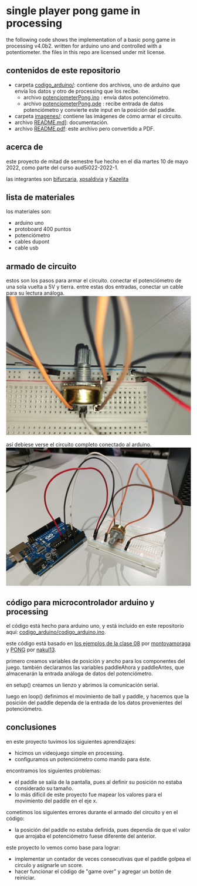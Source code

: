 # single player pong game in processing

the following code shows the implementation of a basic pong game in processing v4.0b2. written for arduino uno and controlled with a potentiometer. the files in this repo are licensed under mit license.

## contenidos de este repositorio

* carpeta [codigo_arduino/](codigo_arduino/): contiene dos archivos, uno de arduino que envía los datos y otro de processing que los recibe.
  * archivo [potenciometerPong.ino](codigo_arduino/potenciometerPong.ino) : envía datos potenciómetro.
  * archivo [potenciometerPong.pde](codigo_arduino/potenciometerPong.pde) : recibe entrada de datos potenciómetro y convierte este input en la posición del paddle.
* carpeta [imagenes/](imagenes/): contiene las imágenes de cómo armar el circuito.
* archivo [README.md](README.md)]: documentación.
* archivo [README.pdf](README.pdf): este archivo pero convertido a PDF.

## acerca de

este proyecto de mitad de semestre fue hecho en el día martes 10 de mayo 2022, como parte del curso  aud5i022-2022-1.

las integrantes son [bifurcaria](https://github.com/bifurcaria), [xpsaldivia](https://github.com/xpsaldivia) y [Kazelita](https://github.com/Kazelita)

## lista de materiales

los materiales son:

* arduino uno
* protoboard 400 puntos
* potenciómetro
* cables dupont
* cable usb

## armado de circuito

estos son los pasos para armar el circuito.
conectar el potenciómetro de una sola vuelta a 5V y tierra. entre estas dos entradas, conectar un cable para su lectura análoga.
![conectar el potenciómetro de una sola vuelta a 5V y tierra. entre estas dos entradas, conectar un cable para su lectura análoga.](https://raw.githubusercontent.com/xpsaldivia/clase-09-proyecto-mitad-semestre/main/imagenes/IMG_20220510_170338.jpg)

así debiese verse el circuito completo conectado al arduino.
![así debiese verse el circuito completo conectado al arduino.](https://raw.githubusercontent.com/xpsaldivia/clase-09-proyecto-mitad-semestre/main/imagenes/IMG_20220510_170812.jpg)

## código para microcontrolador arduino y processing

el código está hecho para arduino uno, y está incluido en este repositorio aquí: [codigo_arduino/codigo_arduino.ino](codigo_arduino/codigo_arduino.ino).

este código está basado en [los ejemplos de la clase 08](https://github.com/montoyamoraga/aud5i022-2022-1/tree/main/clases/clase-08) por [montoyamoraga](https://github.com/montoyamoraga) y [PONG](https://github.com/nakul13/PONG) por [nakul13](https://github.com/nakul13/).

primero creamos variables de posición y ancho para los componentes del juego. también declaramos las variables paddleAhora y paddleAntes, que almacenarán la entrada análoga de datos del potenciómetro.

en setup() creamos un lienzo y abrimos la comunicación serial.

luego en loop() definimos el movimiento de ball y paddle, y hacemos que la posición del paddle dependa de la entrada de los datos provenientes del potenciómetro.

## conclusiones

en este proyecto tuvimos los siguientes aprendizajes:

* hicimos un videojuego simple en processing.
* configuramos un potenciómetro como mando para éste.

encontramos los siguientes problemas:

* el paddle se salía de la pantalla, pues al definir su posición no estaba considerado su tamaño.
* lo más difícil de este proyecto fue mapear los valores para el movimiento del paddle en el eje x.

cometimos los siguientes errores durante el armado del circuito y en el código:

* la posición del paddle no estaba definida, pues dependía de que el valor que arrojaba el potenciómetro fuese diferente del anterior.

este proyecto lo vemos como base para lograr:

* implementar un contador de veces consecutivas que el paddle golpea el circulo y asignarle un score.
* hacer funcionar el código de "game over" y agregar un botón de reiniciar.

